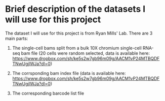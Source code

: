 # Brief description of the datasets I will use for this project

The dataset I will use for this project is from Ryan Mills' Lab. There are 3 main parts:
 
1. The single-cell bams split from a bulk 10X chromium single-cell RNA-seq bam file (20 cells were random selected, data is available here: https://www.dropbox.com/sh/ke5s2w7gb96m09g/AACM1vP24MTBQDFTNwUgjlWJa?dl=0)

2. The corrsponding bam index file (data is available here: https://www.dropbox.com/sh/ke5s2w7gb96m09g/AACM1vP24MTBQDFTNwUgjlWJa?dl=0) 

3. The corresponding barcode list file 
